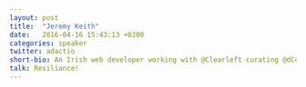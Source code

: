 ```yaml
---
layout: post
title:  "Jeremy Keith"
date:   2016-04-16 15:43:13 +0200
categories: speaker
twitter: adactio
short-bio: An Irish web developer working with @Clearleft curating @dConstruct.
talk: Resiliance!
---
```

